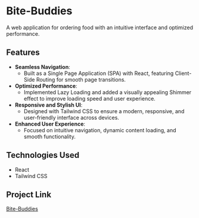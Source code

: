 # Bite-Buddies

A web application for ordering food with an intuitive interface and optimized performance.

## Features
- **Seamless Navigation**: 
  - Built as a Single Page Application (SPA) with React, featuring Client-Side Routing for smooth page transitions.
- **Optimized Performance**: 
  - Implemented Lazy Loading and added a visually appealing Shimmer effect to improve loading speed and user experience.
- **Responsive and Stylish UI**: 
  - Designed with Tailwind CSS to ensure a modern, responsive, and user-friendly interface across devices.
- **Enhanced User Experience**: 
  - Focused on intuitive navigation, dynamic content loading, and smooth functionality.

## Technologies Used
- React
- Tailwind CSS

## Project Link
[Bite-Buddies](https://bitebuddies-site.onrender.com/)
